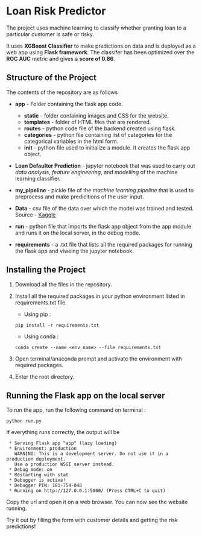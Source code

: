 # Loan Risk Predictor

The project uses machine learning to classify whether granting loan to a particular customer is safe or risky. 

It uses **XGBoost Classifier** to make predictions on data and is deployed as a web app using **Flask framework**. The classifer has been optimized over the **ROC AUC** metric and gives a **score of 0.86**. 

## Structure of the Project

The contents of the repository are as follows

*  **app** - Folder containing the flask app code.

    * **static** - folder containing images and CSS for the website.
    * **templates** - folder of HTML files that are rendered.
    * **routes** - python code file of the backend created using flask.
    * **categories** - python file containing list of categories for the categorical variables in the html form.
    * **init** - python file used to initialize a module. It creates the flask app object.

* **Loan Defaulter Prediction** - jupyter notebook that was used to carry out _data analysis_, _feature engineering_, and _modelling_ of the machine learning classifier.

* **my_pipeline** - pickle file of the _machine learning pipeline_ that is used to preprocess and make predicitions of the user input.

* **Data** - csv file of the data over which the model was trained and tested. Source - [Kaggle](https://www.kaggle.com/subhamjain/loan-prediction-based-on-customer-behavior)


* **run** - python file that imports the flask app object from the app module and runs it on the local server, in the debug mode.

* **requirements** - a .txt file that lists all the required packages for running the flask app and viweing the jupyter notebook.

## Installing the Project

1. Download all the files in the repository.
2. Install all the required packages in your python environment listed in requirements.txt file.
    * Using pip :
    ```console
    pip install -r requirements.txt
    ```
    * Using conda :

    ```console
    conda create --name <env_name> --file requirements.txt
    ```

3. Open terminal/anaconda prompt and activate the environment with required packages.
4. Enter the root directory.

## Running the Flask app on the local server
To run the app, run the following command on terminal :
```console
python run.py
```
If everything runs correctly, the output will be
```console
 * Serving Flask app "app" (lazy loading)
 * Environment: production
   WARNING: This is a development server. Do not use it in a production deployment.
   Use a production WSGI server instead.
 * Debug mode: on
 * Restarting with stat
 * Debugger is active!
 * Debugger PIN: 181-754-048
 * Running on http://127.0.0.1:5000/ (Press CTRL+C to quit)
 ```
 Copy the url and open it on a web browser. You can now see the website running. 

 Try it out by filling the form with customer details and getting the risk predictions!